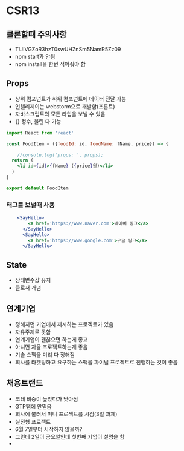 # CSR13

## 클론할때 주의사항

- TlJIVGZoR3hzT0swUHZnSm5NamR5Zz09
- npm start가 안됨
- npm install을 한번 적어줘야 함
  

## Props
- 상위 컴포넌트가 하위 컴포넌트에 데이터 전달 가능
- 인텔리제이는 webstorm으로 개발함(프론트)
- 자바스크립트의 모든 타입을 보낼 수 있음
- {} 정수, 불린 다 가능
```jsx
import React from 'react'

const FoodItem = ({foodId: id, foodName: fName, price}) => {

    //console.log('props: ', props);
  return (
    <li id={id}>{fName} ({price}원)</li>
  )
}

export default FoodItem
```

### 태그를 보낼때 사용
```jsx
    <SayHello>
        <a href='https://www.naver.com'>네이버 링크</a>
      </SayHello>
      <SayHello>
        <a href='https://www.google.com'>구글 링크</a>
      </SayHello>
```


## State
- 상태변수값 유지
- 클로저 개념


## 연계기업
- 정해지면 기업에서 제시하는 프로젝트가 있음
- 자유주제로 못함
- 연계기업이 괜찮으면 하는게 좋고
- 아니면 자율 프로젝트하는게 좋음
- 기술 스팩을 미리 다 정해짐
- 회사를 타겟팅하고 요구하는 스팩을 파이널 프로젝트로 진행하는 것이 좋음

## 채용트랜드
- 코테 비중이 높았다가 낮아짐
- GTP땜에 안믿음
- 회사에 불러서 미니 프로젝트를 시킴(3일 과제)
- 실전형 프로젝트
- 6월 7일부터 시작하지 않을까?
- 그런데 2일이 금요일인데 첫번째 기업이 설명을 함
- 